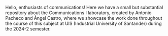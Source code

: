 Hello, enthusiasts of communications! Here we have a small but substantial repository about the Communications I laboratory, created by Antonio Pacheco and Ángel Castro, 
where we showcase the work done throughout the course of this subject at UIS (Industrial University of Santander) during the 2024-2 semester.
